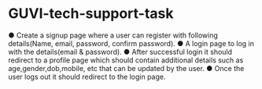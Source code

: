 # GUVI-tech-support-task

● Create a signup page where a user can register with following details(Name,
email, password, confirm password).
● A login page to log in with the details(email & password).
● After successful login it should redirect to a profile page which should
contain additional details such as age,gender,dob,mobile, etc that can be
updated by the user.
● Once the user logs out it should redirect to the login page.
